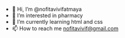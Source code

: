 - 👋 Hi, I’m @nofitavivifatmaya
- 👀 I’m interested in pharmacy
- 🌱 I’m currently learning html and css
- 📫  How to reach me nofitavivif@gmail.com


<!---
nofitavivifatmaya/nofitavivifatmaya is a ✨ special ✨ repository because its `README.md` (this file) appears on your GitHub profile.
You can click the Preview link to take a look at your changes.
--->
